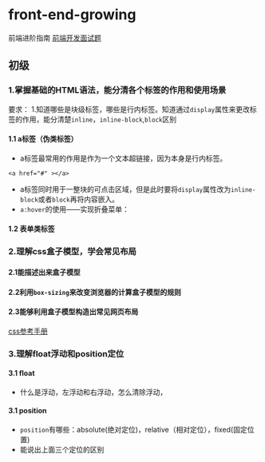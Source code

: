 # front-end-growing
前端进阶指南
[前端开发面试题](https://github.com/jiehwa/My-blog/tree/master/Front-end-Developer-Questions)
## 初级
### 1.掌握基础的HTML语法，能分清各个标签的作用和使用场景
要求：
1.知道哪些是块级标签，哪些是行内标签。知道通过`display`属性来更改标签的作用，能分清楚`inline`，`inline-block`,`block`区别
#### 1.1 a标签（伪类标签）
* a标签最常用的作用是作为一个文本超链接，因为本身是行内标签。

```
<a href="#" ></a>
```

* a标签同时用于一整块的可点击区域，但是此时要将`display`属性改为`inline-block`或者`block`再将内容嵌入。
* `a:hover`的使用——实现折叠菜单：

#### 1.2 表单类标签


### 2.理解css盒子模型，学会常见布局
#### 2.1能描述出来盒子模型
#### 2.2利用`box-sizing`来改变浏览器的计算盒子模型的规则
#### 2.3能够利用盒子模型构造出常见网页布局

[css参考手册](http://css.doyoe.com/)

### 3.理解float浮动和position定位
#### 3.1 float
* 什么是浮动，左浮动和右浮动，怎么清除浮动，

#### 3.1 position
* `position`有哪些：absolute(绝对定位)，relative（相对定位），fixed(固定位置)
* 能说出上面三个定位的区别

